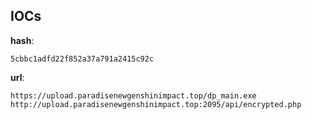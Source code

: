 
## IOCs

__hash__:

```text
5cbbc1adfd22f852a37a791a2415c92c
```
__url__:

```text
https://upload.paradisenewgenshinimpact.top/dp_main.exe
http://upload.paradisenewgenshinimpact.top:2095/api/encrypted.php
```